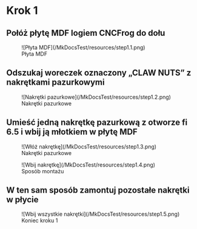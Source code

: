 # Krok 1

## Połóż płytę MDF logiem CNCFrog do dołu

<figure markdown>
![Płyta MDF](/MkDocsTest/resources/step1.1.png)
<figcaption>Płyta MDF</figcaption>
</figure>

## Odszukaj woreczek oznaczony „CLAW NUTS” z nakrętkami pazurkowymi

<figure markdown>
![Nakrętki pazurkowe](/MkDocsTest/resources/step1.2.png)
<figcaption>Nakrętki pazurkowe</figcaption>
</figure>

## Umieść jedną nakrętkę pazurkową z otworze fi 6.5 i wbij ją młotkiem w płytę MDF

<figure markdown>
![Włóż nakrętkę](/MkDocsTest/resources/step1.3.png)
<figcaption>Nakrętki pazurkowe</figcaption>
</figure>

<figure markdown>
![Wbij nakrętkę](/MkDocsTest/resources/step1.4.png)
<figcaption>Sposób montażu</figcaption>
</figure>

## W ten sam sposób zamontuj pozostałe nakrętki w płycie

<figure markdown>
![Wbij wszystkie nakrętki](/MkDocsTest/resources/step1.5.png)
<figcaption>Koniec kroku 1</figcaption>
</figure>